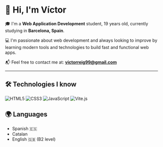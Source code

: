 # 👋 Hi, I'm Víctor

🎓 I'm a **Web Application Development** student, 19 years old, currently studying in **Barcelona, Spain**.

💻 I'm passionate about web development and always looking to improve by learning modern tools and technologies to build fast and functional web apps.

📬 Feel free to contact me at: **victorreig99@gmail.com**

---

## 🛠️ Technologies I know

![HTML5](https://img.shields.io/badge/HTML5-E34F26?logo=html5&logoColor=white&style=for-the-badge)
![CSS3](https://img.shields.io/badge/CSS3-1572B6?logo=css3&logoColor=white&style=for-the-badge)
![JavaScript](https://img.shields.io/badge/JavaScript-F7DF1E?logo=javascript&logoColor=black&style=for-the-badge)
![Vite.js](https://img.shields.io/badge/Vite-646CFF?logo=vite&logoColor=white&style=for-the-badge)

## 🌍 Languages

- Spanish 🇪🇸
- Catalan
- English 🇬🇧 (B2 level)

<!---
crryzz9/crryzz9 is a ✨ special ✨ repository because its `README.md` (this file) appears on your GitHub profile.
You can click the Preview link to take a look at your changes.
--->
